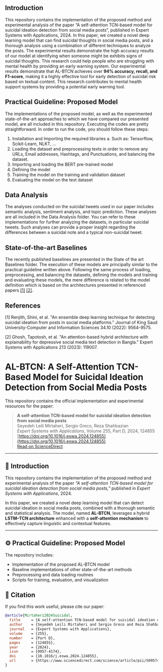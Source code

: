 ## Introduction
This repository contains the implementation of the proposed method and experimental analysis of the paper “A self-attention TCN-based model for suicidal ideation detection from social media posts”, published in Expert Systems with Applications, 2024. 
In this paper, we created a novel deep learning model that can find suicidal thoughts in social media posts, and a thorough analysis using a combination of different techniques to analyze the posts. The experimental results demonstrate the high accuracy results of our model at identifying when someone might be exhibits signs of suicidal thoughts. This research could help people who are struggling with mental health by providing an early warning system. 
Our experimental results demonstrate that AL-BTCN achieves over **94% accuracy, recall, and F1-score**, making it a highly effective tool for early detection of suicidal risk based on textual content. This research contributes to mental health support systems by providing a potential early warning tool.


## Practical Guideline: Proposed Model
The implementations of the proposed model, as well as the experimented state-of-the-art approaches to which we have compared our presented model, are all included in this repository. 
Executing the codes are pretty straightforward. In order to run the code, you should follow these steps:
1)	Installation and Importing the required libraries
a.	Such as: Tensorflow, Scikit-Learn, NLKT, …
2)	Loading the dataset and preprocessing texts in order to remove any URLs, Email addresses, Hashtags, and Punctuations, and balancing the dataset.
3)	Importing and loading the BERT pre-trained model
4)	Defining the model
5)	Training the model on the training and validation dataset
6)	Evaluating the model on the test dataset

## Data Analysis
The analyses conducted on the suicidal tweets used in our paper includes semantic analysis, sentiment analysis, and topic prediction. These analyses are all included in the Data Analysis folder. You can refer to these implementations for further analyzing the datasets, in particular suicidal tweets. Such analyses can provide a proper insight regarding the differences between a suicidal note and a typical non-suicidal tweet. 

## State-of-the-art Baselines
The recently published baselines are presented in the State of the art Baselines folder. The execution of these models are principally similar to the practical guideline written above. Following the same process of loading, preprocessing, and balancing the datasets, defining the models and training and evaluating these models, the mere difference is related to the model definition which is based on the architectures presented in referenced papers [[1]](#1) [[2]](#2). 

## References
<a id="1">[1]</a> 
Renjith, Shini, et al. "An ensemble deep learning technique for detecting suicidal ideation from posts in social media platforms." Journal of King Saud University-Computer and Information Sciences 34.10 (2022): 9564-9575.

<a id="2">[2]</a> 
Ghosh, Tapotosh, et al. "An attention-based hybrid architecture with explainability for depressive social media text detection in Bangla." Expert Systems with Applications 213 (2023): 119007.


# AL-BTCN: A Self-Attention TCN-Based Model for Suicidal Ideation Detection from Social Media Posts

This repository contains the official implementation and experimental resources for the paper:

> **A self-attention TCN-based model for suicidal ideation detection from social media posts**  
> Seyedeh Leili Mirtaheri, Sergio Greco, Reza Shahbazian  
> *Expert Systems with Applications*, Volume 255, Part D, 2024, 124855  
> [https://doi.org/10.1016/j.eswa.2024.124855](https://doi.org/10.1016/j.eswa.2024.124855)  
> [Read on ScienceDirect](https://www.sciencedirect.com/science/article/pii/S0957417424017226)

---

## 📘 Introduction

This repository contains the implementation of the proposed method and experimental analysis of the paper _“A self-attention TCN-based model for suicidal ideation detection from social media posts,”_ published in *Expert Systems with Applications*, 2024.

In this paper, we created a novel deep learning model that can detect suicidal ideation in social media posts, combined with a thorough semantic and statistical analysis. The model, named **AL-BTCN**, leverages a hybrid **LSTM–TCN architecture** enhanced with a **self-attention mechanism** to effectively capture linguistic and contextual features. 


---

## ⚙️ Practical Guideline: Proposed Model

The repository includes:

- Implementation of the proposed AL-BTCN model
- Baseline implementations of other state-of-the-art methods
- Preprocessing and data loading routines
- Scripts for training, evaluation, and visualization


## 📄 Citation

If you find this work useful, please cite our paper:

```bibtex
@article{Mirtaheri2024Suicidal,
  title     = {A self-attention TCN-based model for suicidal ideation detection from social media posts},
  author    = {Seyedeh Leili Mirtaheri and Sergio Greco and Reza Shahbazian},
  journal   = {Expert Systems with Applications},
  volume    = {255},
  number    = {Part D},
  pages     = {124855},
  year      = {2024},
  issn      = {0957-4174},
  doi       = {10.1016/j.eswa.2024.124855},
  url       = {https://www.sciencedirect.com/science/article/pii/S0957417424017226}
}
```
